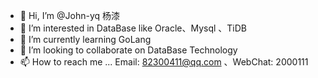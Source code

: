 - 👋 Hi, I’m @John-yq  杨漆
- 👀 I’m interested in DataBase like Oracle、Mysql 、TiDB
- 🌱 I’m currently learning GoLang
- 💞️ I’m looking to collaborate on DataBase Technology
- 📫 How to reach me ...  Email: 82300411@qq.com 、WebChat:  2000111

<!---
John-yq/John-yq is a ✨ special ✨ repository because its `README.md` (this file) appears on your GitHub profile.
You can click the Preview link to take a look at your changes.
--->
